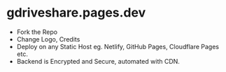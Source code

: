 # gdriveshare.pages.dev

* Fork the Repo
* Change Logo, Credits
* Deploy on any Static Host eg. Netlify, GitHub Pages, Cloudflare Pages etc.
* Backend is Encrypted and Secure, automated with CDN.
